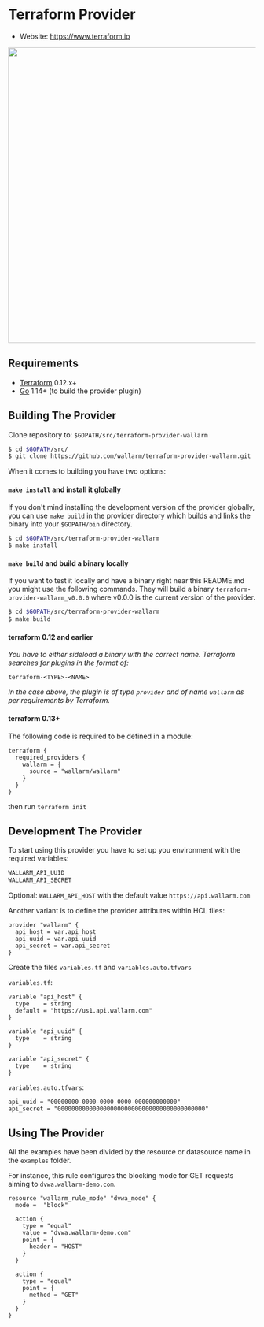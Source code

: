 # Terraform Provider

- Website: https://www.terraform.io

<img src="https://cdn.rawgit.com/hashicorp/terraform-website/master/content/source/assets/images/logo-hashicorp.svg" width="600px">

## Requirements

-	[Terraform](https://www.terraform.io/downloads.html) 0.12.x+
-	[Go](https://golang.org/doc/install) 1.14+ (to build the provider plugin)


## Building The Provider

Clone repository to: `$GOPATH/src/terraform-provider-wallarm`

```sh
$ cd $GOPATH/src/
$ git clone https://github.com/wallarm/terraform-provider-wallarm.git
```

When it comes to building you have two options:

#### `make install` and install it globally

If you don't mind installing the development version of the provider
globally, you can use `make build` in the provider directory which
builds and links the binary into your `$GOPATH/bin` directory.

```sh
$ cd $GOPATH/src/terraform-provider-wallarm
$ make install
```

#### `make build` and build a binary locally

If you want to test it locally and have a binary right near this README.md you might use the following commands. They will build a binary `terraform-provider-wallarm_v0.0.0` where v0.0.0 is the current version of the provider.

```sh
$ cd $GOPATH/src/terraform-provider-wallarm
$ make build
```

#### terraform 0.12 and earlier

*You have to either sideload a binary with the correct name. Terraform searches for plugins in the format of:*

```
terraform-<TYPE>-<NAME>
````

*In the case above, the plugin is of type `provider` and of name `wallarm` as per requirements by Terraform.*

#### terraform 0.13+

The following code is required to be defined in a module:

```hcl-terraform
terraform {
  required_providers {
    wallarm = {
      source = "wallarm/wallarm"
    }
  }
}
```

then run `terraform init`

## Development The Provider

To start using this provider you have to set up you environment with the required variables:
```sh
WALLARM_API_UUID
WALLARM_API_SECRET
```
Optional:
`WALLARM_API_HOST` with the default value `https://api.wallarm.com`

Another variant is to define the provider attributes within HCL files:

```hcl
provider "wallarm" {
  api_host = var.api_host
  api_uuid = var.api_uuid
  api_secret = var.api_secret
}
```
Create the files `variables.tf` and `variables.auto.tfvars`

`variables.tf`:
```hcl
variable "api_host" {
  type    = string
  default = "https://us1.api.wallarm.com"
}

variable "api_uuid" {
  type    = string
}

variable "api_secret" {
  type    = string
}

```
`variables.auto.tfvars`:
```
api_uuid = "00000000-0000-0000-0000-000000000000"
api_secret = "000000000000000000000000000000000000000000"
```

## Using The Provider

All the examples have been divided by the resource or datasource name in the `examples` folder.

For instance, this rule configures the blocking mode for GET requests aiming to `dvwa.wallarm-demo.com`.

```hcl
resource "wallarm_rule_mode" "dvwa_mode" {
  mode =  "block"

  action {
    type = "equal"
    value = "dvwa.wallarm-demo.com"
    point = {
      header = "HOST"
    }
  }

  action {
    type = "equal"
    point = {
      method = "GET"
    }
  }
}
```